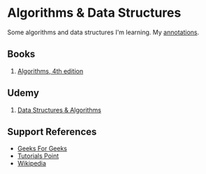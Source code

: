 # Algorithms & Data Structures

Some algorithms and data structures I'm learning.
My [annotations](\notes.md).

## Books

1. [Algorithms, 4th edition](http://a.co/6IdwySJ)

## Udemy

1. [Data Structures & Algorithms](https://www.udemy.com/course/learn-data-structure-algorithms-with-java-interview/)

## Support References
* [Geeks For Geeks](https://www.geeksforgeeks.org/)
* [Tutorials Point](https://www.tutorialspoint.com/data_structures_algorithms/)
* [Wikipedia](https://www.wikipedia.org/)
